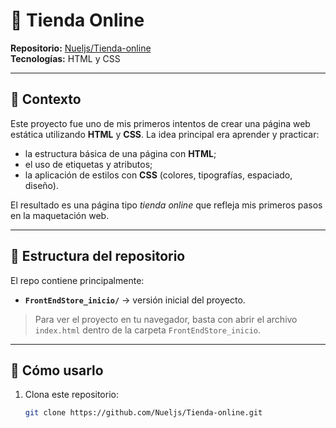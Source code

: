 # 🛒 Tienda Online

**Repositorio:** [Nueljs/Tienda-online](https://github.com/Nueljs/Tienda-online)  
**Tecnologías:** HTML y CSS

---

## 📝 Contexto

Este proyecto fue uno de mis primeros intentos de crear una página web estática utilizando **HTML** y **CSS**. La idea principal era aprender y practicar:

- la estructura básica de una página con **HTML**;  
- el uso de etiquetas y atributos;  
- la aplicación de estilos con **CSS** (colores, tipografías, espaciado, diseño).  

El resultado es una página tipo *tienda online* que refleja mis primeros pasos en la maquetación web.

---

## 📂 Estructura del repositorio

El repo contiene principalmente:

- **`FrontEndStore_inicio/`** → versión inicial del proyecto.  

> Para ver el proyecto en tu navegador, basta con abrir el archivo `index.html` dentro de la carpeta `FrontEndStore_inicio`.

---

## 🚀 Cómo usarlo

1. Clona este repositorio:

   ```bash
   git clone https://github.com/Nueljs/Tienda-online.git
